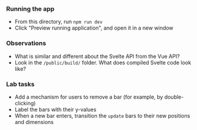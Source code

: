 ### Running the app
* From this directory, run `npm run dev`
* Click "Preview running application", and open it in a new window

### Observations
* What is similar and different about the Svelte API from the Vue API?
* Look in the `/public/build/` folder. What does compiled Svelte code look like?

### Lab tasks
* Add a mechanism for users to remove a bar (for example, by double-clicking)
* Label the bars with their y-values
* When a new bar enters, transition the `update` bars to their new positions and dimensions
